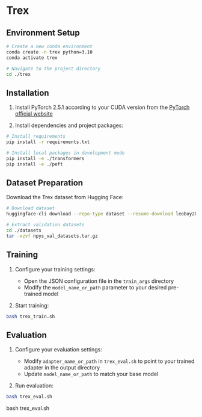 # Trex

## Environment Setup

```bash
# Create a new conda environment
conda create -n trex python=3.10
conda activate trex

# Navigate to the project directory
cd ./trex
```

## Installation

1. Install PyTorch 2.5.1 according to your CUDA version from the [PyTorch official website](https://pytorch.org/get-started/locally/)

2. Install dependencies and project packages:
```bash
# Install requirements
pip install -r requirements.txt

# Install local packages in development mode
pip install -e ./transformers
pip install -e ./peft
```

## Dataset Preparation

Download the Trex dataset from Hugging Face:
```bash
# Download dataset
huggingface-cli download --repo-type dataset --resume-download leoboy20/trex_dataset --local-dir datasets

# Extract validation datasets
cd ./datasets
tar -xzvf npys_val_datasets.tar.gz
```

## Training

1. Configure your training settings:
   - Open the JSON configuration file in the `train_args` directory
   - Modify the `model_name_or_path` parameter to your desired pre-trained model

2. Start training:
```bash
bash trex_train.sh
```

## Evaluation

1. Configure your evaluation settings:
   - Modify `adapter_name_or_path` in `trex_eval.sh` to point to your trained adapter in the output directory
   - Update `model_name_or_path` to match your base model

2. Run evaluation:
```bash
bash trex_eval.sh
```
bash trex_eval.sh
```


